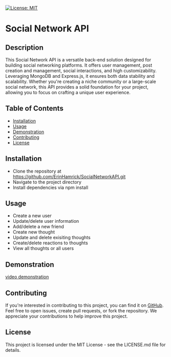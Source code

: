 
[![License: MIT](https://img.shields.io/badge/License-MIT-yellow.svg)](https://opensource.org/licenses/MIT)
# Social Network API

## Description
This Social Network API is a versatile back-end solution designed for building social networking platforms. It offers user management, post creation and management, social interactions, and high customizability. Leveraging MongoDB and Express.js, it ensures both data stability and scalability. Whether you're creating a niche community or a large-scale social network, this API provides a solid foundation for your project, allowing you to focus on crafting a unique user experience.

## Table of Contents
  - [Installation](#installation)
  - [Usage](#usage)
  - [Demonstration](#demonstration)
  - [Contributing](#contributing)
  - [License](#license)


## Installation
 - Clone the repository at https://github.com/ErinHamrick/SocialNetworkAPI.git
 - Navigate to the project directory 
 - Install dependencies via npm install 

## Usage
- Create a new user
- Update/delete user information
- Add/delete a new friend
- Create new thought
- Update and delete exisiting thoughts
- Create/delete reactions to thoughts
- View all thoughts or all users

## Demonstration
[video demonstration](https://drive.google.com/file/d/13lKAg1kAHQ2DmxKwsO_0VGrRC7NEqmyV/view)


## Contributing
If you're interested in contributing to this project, you can find it on [GitHub](https://github.com/ErinHamrick/SocialNetworkAPI). Feel free to open issues, create pull requests, or fork the repository. We appreciate your contributions to help improve this project.


## License
This project is licensed under the MIT License - see the LICENSE.md file for details.